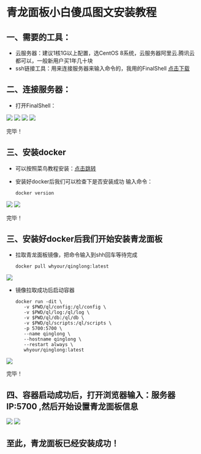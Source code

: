 # 青龙面板小白傻瓜图文安装教程

## 一、需要的工具：

* 云服务器：建议1核1G以上配置，选CentOS 8系统，云服务器阿里云.腾讯云都可以，一般新用户买1年几十块<br>
* ssh链接工具：用来连接服务器来输入命令的，我用的FinalShell  [点击下载](http://www.hostbuf.com/downloads/finalshell_install.exe)<br>

## 二、连接服务器：

* 打开FinalShell：

![](https://github.com/z115870/li3/blob/main/img/1.png)
![](https://github.com/z115870/li3/blob/main/img/2.png)
![](https://github.com/z115870/li3/blob/main/img/3.png)
![](https://github.com/z115870/li3/blob/main/img/4.png)

完毕！
## 三、安装docker

* 可以按照菜鸟教程安装：[点击跳转](https://www.runoob.com/docker/centos-docker-install.html)<br>
* 安装好docker后我们可以检查下是否安装成功 输入命令：

      docker version
      
![](https://github.com/z115870/li3/blob/main/img/5.png)
![](https://github.com/z115870/li3/blob/main/img/6.png)
  
完毕！  
## 三、安装好docker后我们开始安装青龙面板

* 拉取青龙面板镜像，把命令输入到shh回车等待完成

      docker pull whyour/qinglong:latest
      
![](https://github.com/z115870/li3/blob/main/img/7.png)      
      
* 镜像拉取成功后启动容器
   
      docker run -dit \
         -v $PWD/ql/config:/ql/config \
         -v $PWD/ql/log:/ql/log \
         -v $PWD/ql/db:/ql/db \
         -v $PWD/ql/scripts:/ql/scripts \
         -p 5700:5700 \
         --name qinglong \
         --hostname qinglong \
         --restart always \
         whyour/qinglong:latest     
         
![](https://github.com/z115870/li3/blob/main/img/8.png)         

完毕！
## 四、容器启动成功后，打开浏览器输入：服务器IP:5700 ,然后开始设置青龙面板信息

![](https://github.com/z115870/li3/blob/main/img/9.png)
![](https://github.com/z115870/li3/blob/main/img/10.png)

## 至此，青龙面板已经安装成功！
